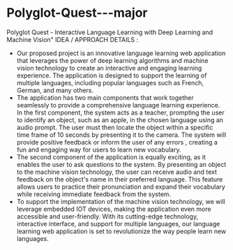 # Polyglot-Quest---major
Polyglot Quest - Interactive Language Learning with Deep Learning and Machine Vision"
IDEA / APPROACH DETAILS :
- Our proposed project is an innovative language learning web application that leverages the power of deep learning algorithms and machine vision technology to create an interactive and engaging learning experience. The application is designed to support the learning of multiple languages, including popular languages such as French, German, and many others. 
- The application has two main components that work together seamlessly to provide a comprehensive language learning experience. In the first component, the system acts as a teacher, prompting the user to identify an object, such as an apple, in the chosen language using an audio prompt. The user must then locate the object within a specific time frame of 10 seconds by presenting it to the camera. The system will provide positive feedback or inform the user of any errors , creating a fun and engaging way for users to learn new vocabulary.  
- The second component of the application is equally exciting, as it enables the user to ask questions to the system. By presenting an object to the machine vision technology, the user can receive audio and text feedback on the object's name in their preferred language. This feature allows users to practice their pronunciation and expand their vocabulary while receiving immediate feedback from the system.  
- To support the implementation of the machine vision technology, we will leverage embedded IOT devices, making the application even more accessible and user-friendly. With its cutting-edge technology, interactive interface, and support for multiple languages, our language learning web application is set to revolutionize the way people learn new languages. 
